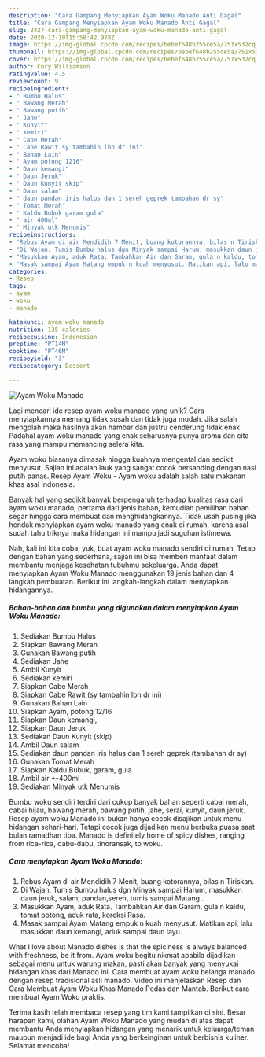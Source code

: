 ```yaml
---
description: "Cara Gampang Menyiapkan Ayam Woku Manado Anti Gagal"
title: "Cara Gampang Menyiapkan Ayam Woku Manado Anti Gagal"
slug: 2427-cara-gampang-menyiapkan-ayam-woku-manado-anti-gagal
date: 2020-12-10T15:58:42.978Z
image: https://img-global.cpcdn.com/recipes/bebef648b255ce5a/751x532cq70/ayam-woku-manado-foto-resep-utama.jpg
thumbnail: https://img-global.cpcdn.com/recipes/bebef648b255ce5a/751x532cq70/ayam-woku-manado-foto-resep-utama.jpg
cover: https://img-global.cpcdn.com/recipes/bebef648b255ce5a/751x532cq70/ayam-woku-manado-foto-resep-utama.jpg
author: Cory Williamson
ratingvalue: 4.5
reviewcount: 9
recipeingredient:
- " Bumbu Halus"
- " Bawang Merah"
- " Bawang putih"
- " Jahe"
- " Kunyit"
- " kemiri"
- " Cabe Merah"
- " Cabe Rawit sy tambahin lbh dr ini"
- " Bahan Lain"
- " Ayam potong 1216"
- " Daun kemangi"
- " Daun Jeruk"
- " Daun Kunyit skip"
- " Daun salam"
- " daun pandan iris halus dan 1 sereh geprek tambahan dr sy"
- " Tomat Merah"
- " Kaldu Bubuk garam gula"
- " air 400ml"
- " Minyak utk Menumis"
recipeinstructions:
- "Rebus Ayam di air Mendidih 7 Menit, buang kotorannya, bilas n Tiriskan."
- "Di Wajan, Tumis Bumbu halus dgn Minyak sampai Harum, masukkan daun jeruk, salam, pandan,sereh, tumis sampai Matang.."
- "Masukkan Ayam, aduk Rata. Tambahkan Air dan Garam, gula n kaldu, tomat potong, aduk rata, koreksi Rasa."
- "Masak sampai Ayam Matang empuk n kuah menyusut. Matikan api, lalu masukkan daun kemangi, aduk sampai daun layu."
categories:
- Resep
tags:
- ayam
- woku
- manado

katakunci: ayam woku manado 
nutrition: 135 calories
recipecuisine: Indonesian
preptime: "PT14M"
cooktime: "PT46M"
recipeyield: "3"
recipecategory: Dessert

---
```



![Ayam Woku Manado](https://img-global.cpcdn.com/recipes/bebef648b255ce5a/751x532cq70/ayam-woku-manado-foto-resep-utama.jpg)

Lagi mencari ide resep ayam woku manado yang unik? Cara menyiapkannya memang tidak susah dan tidak juga mudah. Jika salah mengolah maka hasilnya akan hambar dan justru cenderung tidak enak. Padahal ayam woku manado yang enak seharusnya punya aroma dan cita rasa yang mampu memancing selera kita.

Ayam woku biasanya dimasak hingga kuahnya mengental dan sedikit menyusut. Sajian ini adalah lauk yang sangat cocok bersanding dengan nasi putih panas. Resep Ayam Woku - Ayam woku adalah salah satu makanan khas asal Indonesia.

Banyak hal yang sedikit banyak berpengaruh terhadap kualitas rasa dari ayam woku manado, pertama dari jenis bahan, kemudian pemilihan bahan segar hingga cara membuat dan menghidangkannya. Tidak usah pusing jika hendak menyiapkan ayam woku manado yang enak di rumah, karena asal sudah tahu triknya maka hidangan ini mampu jadi suguhan istimewa.


Nah, kali ini kita coba, yuk, buat ayam woku manado sendiri di rumah. Tetap dengan bahan yang sederhana, sajian ini bisa memberi manfaat dalam membantu menjaga kesehatan tubuhmu sekeluarga. Anda dapat menyiapkan Ayam Woku Manado menggunakan 19 jenis bahan dan 4 langkah pembuatan. Berikut ini langkah-langkah dalam menyiapkan hidangannya.

<!--inarticleads1-->

##### Bahan-bahan dan bumbu yang digunakan dalam menyiapkan Ayam Woku Manado:

1. Sediakan  Bumbu Halus
1. Siapkan  Bawang Merah
1. Gunakan  Bawang putih
1. Sediakan  Jahe
1. Ambil  Kunyit
1. Sediakan  kemiri
1. Siapkan  Cabe Merah
1. Siapkan  Cabe Rawit (sy tambahin lbh dr ini)
1. Gunakan  Bahan Lain
1. Siapkan  Ayam, potong 12/16
1. Siapkan  Daun kemangi,
1. Siapkan  Daun Jeruk
1. Sediakan  Daun Kunyit (skip)
1. Ambil  Daun salam
1. Sediakan  daun pandan iris halus dan 1 sereh geprek (tambahan dr sy)
1. Gunakan  Tomat Merah
1. Siapkan  Kaldu Bubuk, garam, gula
1. Ambil  air +-400ml
1. Sediakan  Minyak utk Menumis


Bumbu woku sendiri terdiri dari cukup banyak bahan seperti cabai merah, cabai hijau, bawang merah, bawang putih, jahe, serai, kunyit, daun jeruk. Resep ayam woku Manado ini bukan hanya cocok disajikan untuk menu hidangan sehari-hari. Tetapi cocok juga dijadikan menu berbuka puasa saat bulan ramadhan tiba. Manado is definitely home of spicy dishes, ranging from rica-rica, dabu-dabu, tinoransak, to woku. 

<!--inarticleads2-->

##### Cara menyiapkan Ayam Woku Manado:

1. Rebus Ayam di air Mendidih 7 Menit, buang kotorannya, bilas n Tiriskan.
1. Di Wajan, Tumis Bumbu halus dgn Minyak sampai Harum, masukkan daun jeruk, salam, pandan,sereh, tumis sampai Matang..
1. Masukkan Ayam, aduk Rata. Tambahkan Air dan Garam, gula n kaldu, tomat potong, aduk rata, koreksi Rasa.
1. Masak sampai Ayam Matang empuk n kuah menyusut. Matikan api, lalu masukkan daun kemangi, aduk sampai daun layu.


What I love about Manado dishes is that the spiciness is always balanced with freshness, be it from. Ayam woku begitu nikmat apabila dijadikan sebagai menu untuk warung makan, pasti akan banyak yang menyukai hidangan khas dari Manado ini. Cara membuat ayam woku belanga manado dengan resep tradisional asli manado. Video ini menjelaskan Resep dan Cara Membuat Ayam Woku Khas Manado Pedas dan Mantab. Berikut cara membuat Ayam Woku praktis. 

Terima kasih telah membaca resep yang tim kami tampilkan di sini. Besar harapan kami, olahan Ayam Woku Manado yang mudah di atas dapat membantu Anda menyiapkan hidangan yang menarik untuk keluarga/teman maupun menjadi ide bagi Anda yang berkeinginan untuk berbisnis kuliner. Selamat mencoba!
